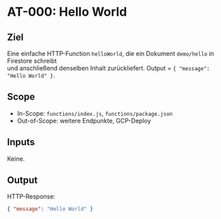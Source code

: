 # AT-000: Hello World

## Ziel
Eine einfache HTTP-Function `helloWorld`, die ein Dokument `demo/hello` in Firestore schreibt  
und anschließend denselben Inhalt zurückliefert. Output = `{ "message": "Hello World" }`.

## Scope
- In-Scope: `functions/index.js`, `functions/package.json`
- Out-of-Scope: weitere Endpunkte, GCP-Deploy

## Inputs
Keine.

## Output
HTTP-Response:
```json
{ "message": "Hello World" }
